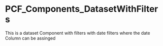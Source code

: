 # PCF_Components_DatasetWithFilters
This is a dataset Component with filters with date filters where the date Column can be assinged 
